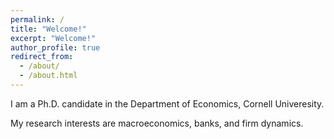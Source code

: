 ```yaml
---
permalink: /
title: "Welcome!"
excerpt: "Welcome!"
author_profile: true
redirect_from: 
  - /about/
  - /about.html
---
```

I am a Ph.D. candidate in the Department of Economics, Cornell Univeresity.

My research interests are macroeconomics, banks, and firm dynamics.
